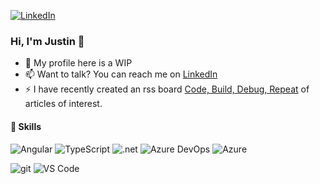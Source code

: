 [![LinkedIn](https://img.shields.io/badge/LinkedIn-0077B5?style=flat-square&logo=linkedin)](https://www.linkedin.com/in/justinsteele/) 

### Hi, I'm Justin 👋

- 🔨 My profile here is a WIP
- 📫 Want to talk? You can reach me on [LinkedIn](https://www.linkedin.com/in/justinsteele/)
- ⚡ I have recently created an rss board  [Code, Build, Debug, Repeat](https://feedly.com/i/subscription/feed%2Fhttps%3A%2F%2Ffeedly.com%2Ff%2FltLj1KGOMv8VnYieJcnMPwZY) of articles of interest.

#### 💼 Skills
![Angular](https://img.shields.io/badge/code-angular-dd0031?style=flat-square&logo=angular) 
![TypeScript](https://img.shields.io/badge/code-typescript-3178c6?style=flat-square&logo=typescript) 
![.net](https://img.shields.io/badge/code-net-5c2d91?style=flat-square&logo=.net) 
![Azure DevOps](https://img.shields.io/badge/devops-azure-0078d7?style=flat-square&logo=azure-devops)
![Azure](https://img.shields.io/badge/cloud-azure-0089D6?style=flat-square&logo=microsoft-azure)

![git](https://img.shields.io/badge/tools-git-f05032?style=flat-square&logo=git)
![VS Code](https://img.shields.io/badge/tools-vscode-007acc?style=flat-square&logo=visual-studio-code)

<!--
**gte445e/gte445e** is a ✨ _special_ ✨ repository because its `README.md` (this file) appears on your GitHub profile.

Here are some ideas to get you started:

- 🔭 I’m currently working on ...
- 🌱 I’m currently learning ...
- 👯 I’m looking to collaborate on ...
- 🤔 I’m looking for help with ...
- 💬 Ask me about ...
- 📫 How to reach me: ...
- 😄 Pronouns: ...
- ⚡ Fun fact: ...
-->
